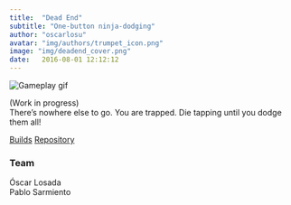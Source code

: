```yaml
---
title:  "Dead End"
subtitle: "One-button ninja-dodging"
author: "oscarlosu"
avatar: "img/authors/trumpet_icon.png"
image: "img/deadend_cover.png"
date:   2016-08-01 12:12:12
---
```


![Gameplay gif](img/deadend_gameplay.gif)

(Work in progress)  
There’s nowhere else to go. You are trapped. Die tapping until you dodge them all!


[Builds](https://cebollinos.itch.io/deadend)
[Repository](https://github.com/cebollinos11/deadend)

### Team

Óscar Losada  
Pablo Sarmiento  
